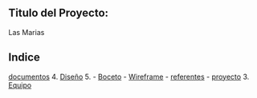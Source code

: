 ## Titulo del Proyecto: 


Las Marias


## Indice
[documentos](doc)
  4. [Diseño](/doc/diseño)
  5.   - [Boceto](/doc/diseño/boceto.md)
      - [Wireframe](/doc/diseño/wireframe.md)
      - [referentes](/doc/diseño/referentes.md)
      - [proyecto](/doc/diseño/proyecto.md)
  3. [Equipo](/doc/equipo)
